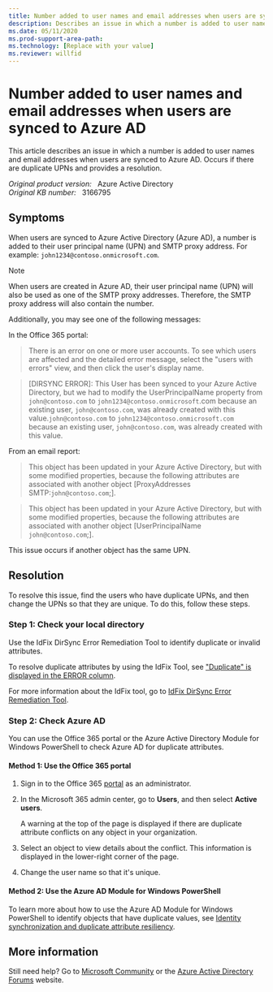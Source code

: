 ```yaml
---
title: Number added to user names and email addresses when users are synced to Azure AD
description: Describes an issue in which a number is added to user names and email addresses when users are synced to Azure AD. Occurs if there are duplicate UPNs. Provides a resolution.
ms.date: 05/11/2020
ms.prod-support-area-path: 
ms.technology: [Replace with your value]
ms.reviewer: willfid
---
```

# Number added to user names and email addresses when users are synced to Azure AD

This article describes an issue in which a number is added to user names and email addresses when users are synced to Azure AD. Occurs if there are duplicate UPNs and provides a resolution.

_Original product version:_ &nbsp; Azure Active Directory  
_Original KB number:_ &nbsp; 3166795

## Symptoms

When users are synced to Azure Active Directory (Azure AD), a number is added to their user principal name (UPN) and SMTP proxy address. For example: `john1234@contoso.onmicrosoft.com`.

> [!NOTE]
> When users are created in Azure AD, their user principal name (UPN) will also be used as one of the SMTP proxy addresses. Therefore, the SMTP proxy address will also contain the number.

Additionally, you may see one of the following messages:

In the Office 365 portal:

> There is an error on one or more user accounts. To see which users are affected and the detailed error message, select the "users with errors" view, and then click the user's display name.

> [DIRSYNC ERROR]: This User has been synced to your Azure Active Directory, but we had to modify the UserPrincipalName property from `john@contoso.com` to `john1234@contoso.onmicrosoft`.com because an existing user, `john@contoso.com`, was already created with this value.`john@contoso.com` to `john1234@contoso.onmicrosoft.com` because an existing user, `john@contoso.com`, was already created with this value.

From an email report:

> This object has been updated in your Azure Active Directory, but with some modified properties, because the following attributes are associated with another object [ProxyAddresses SMTP:`john@contoso.com`;].

> This object has been updated in your Azure Active Directory, but with some modified properties, because the following attributes are associated with another object [UserPrincipalName `john@contoso.com`;].

This issue occurs if another object has the same UPN.

## Resolution

To resolve this issue, find the users who have duplicate UPNs, and then change the UPNs so that they are unique. To do this, follow these steps.

### Step 1: Check your local directory

Use the IdFix DirSync Error Remediation Tool to identify duplicate or invalid attributes.

To resolve duplicate attributes by using the IdFix Tool, see ["Duplicate" is displayed in the ERROR column](https://support.microsoft.com/help/2857385).

For more information about the IdFix tool, go to [IdFix DirSync Error Remediation Tool](https://www.microsoft.com/download/details.aspx?id=36832).

### Step 2: Check Azure AD

You can use the Office 365 portal or the Azure Active Directory Module for Windows PowerShell to check Azure AD for duplicate attributes.

#### Method 1: Use the Office 365 portal

1. Sign in to the Office 365 [portal](https://portal.office.com) as an administrator.
2. In the Microsoft 365 admin center, go to **Users**, and then select **Active users**.

    A warning at the top of the page is displayed if there are duplicate attribute conflicts on any object in your organization.

3. Select an object to view details about the conflict. This information is displayed in the lower-right corner of the page.
4. Change the user name so that it's unique.

#### Method 2: Use the Azure AD Module for Windows PowerShell

To learn more about how to use the Azure AD Module for Windows PowerShell to identify objects that have duplicate values, see [Identity synchronization and duplicate attribute resiliency](/azure/active-directory/hybrid/how-to-connect-syncservice-duplicate-attribute-resiliency).

## More information

Still need help? Go to [Microsoft Community](https://answers.microsoft.com/) or the [Azure Active Directory Forums](https://social.msdn.microsoft.com) website.
